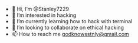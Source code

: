 - 👋 Hi, I’m @Stanley7229
- 👀 I’m interested in hacking 
- 🌱 I’m currently learning how to hack with terminal
- 💞️ I’m looking to collaborate on ethical hacking 
- 📫 How to reach me godknowsstnly@gmail.com

<!---
Stanley7229/Stanley7229 is a ✨ special ✨ repository because its `README.md` (this file) appears on your GitHub profile.
You can click the Preview link to take a look at your changes.
--->
